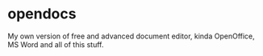 # opendocs
My own version of free and advanced document editor, kinda OpenOffice, MS Word and all of this stuff.
